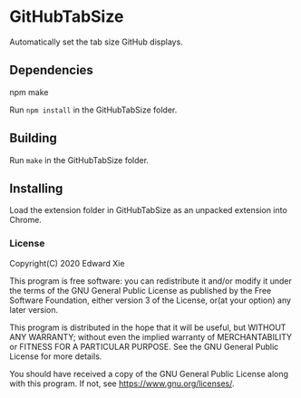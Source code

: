 # GitHubTabSize
Automatically set the tab size GitHub displays.

## Dependencies
npm
make

Run `npm install` in the GitHubTabSize folder.

## Building
Run `make` in the GitHubTabSize folder.

## Installing
Load the extension folder in GitHubTabSize as an unpacked extension into Chrome.

### License
Copyright(C) 2020 Edward Xie

This program is free software: you can redistribute it and/or modify it under the terms of the GNU General Public License as published by the Free Software Foundation, either version 3 of the License, or(at your option) any later version. 

This program is distributed in the hope that it will be useful, but WITHOUT ANY WARRANTY; without even the implied warranty of MERCHANTABILITY or FITNESS FOR A PARTICULAR PURPOSE. See the GNU General Public License for more details.

You should have received a copy of the GNU General Public License along with this program. If not, see <https://www.gnu.org/licenses/>.
